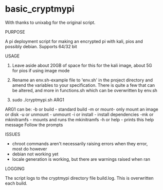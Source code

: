 # basic_cryptmypi

With thanks to unixabg for the original script.

PURPOSE

A  pi deployment script for making an encrypted pi with kali, pios and possibly debian. 
Supports 64/32 bit

USAGE

1. Leave aside about 20GB of space for this for the kali image, about 5G for pios if using image mode
2. Rename an env.sh-example file to 'env.sh' in the project directory and amend the variables to your specification.
There is quite a few that can be altered, and more in functions.sh which can be overwritten by env.sh

3. sudo ./cryptmypi.sh ARG1

ARG1 can be:
-b or build - standard build 
-m or mount- only mount an image or disk
-u or unmount - unmount
-i or install - install dependencies
-mk or mkinitramfs - mounts and runs the mkinitramfs
-h or help - prints this help message
Follow the prompts

ISSUES

- chroot commands aren't necessarily raising errors when they error, most do however
- debian not working yet
- locale generation is working, but there are warnings raised when ran

LOGGING

The script logs to the cryptmypi directory file build.log. This is overwritten each build.
